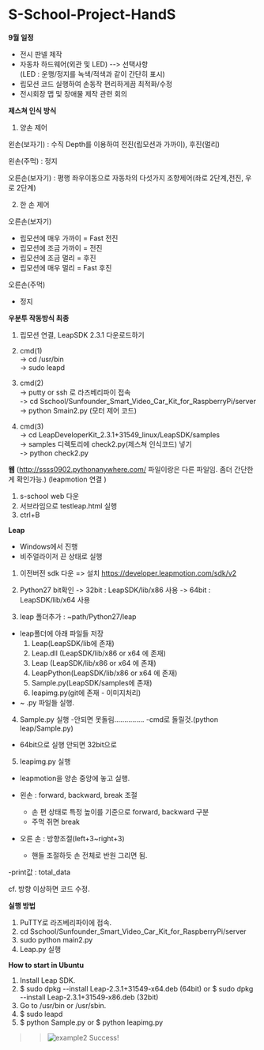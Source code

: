 # S-School-Project-HandS

**9월 일정**
- 전시 판넬 제작
- 자동차 하드웨어(외관 및 LED) --> 선택사항  
(LED : 운행/정지를 녹색/적색과 같이 간단히 표시)
- 립모션 코드 실행하여 손동작 편리하게끔 최적화/수정  
- 전시회장 맵 및 장애물 제작 관련 회의  
  
**제스쳐 인식 방식**  
1. 양손 제어  
  
왼손(보자기)   : 수직 Depth를 이용하여 전진(립모션과 가까이), 후진(멀리)  

왼손(주먹)     : 정지  

오른손(보자기)  : 평행 좌우이동으로 자동차의 다섯가지 조향제어(좌로 2단계,전진, 우로 2단계)  
  
2. 한 손 제어
  
오른손(보자기)  
- 립모션에 매우 가까이 = Fast 전진  
- 립모션에 조금 가까이 = 전진  
- 립모션에 조금 멀리  =  후진  
- 립모션에 매우 멀리  =  Fast 후진  
  
오른손(주먹)  
- 정지  
  
**우분투 작동방식 최종**
1. 립모션 연결, LeapSDK 2.3.1 다운로드하기
  
2. cmd(1)   
  -> cd /usr/bin  
  -> sudo leapd
	    
3. cmd(2)   
  -> putty or ssh 로 라즈베리파이 접속    
  -> cd Sschool/Sunfounder_Smart_Video_Car_Kit_for_RaspberryPi/server    
  -> python Smain2.py (모터 제어 코드)
	    
4. cmd(3)   
  -> cd LeapDeveloperKit_2.3.1+31549_linux/LeapSDK/samples  
  -> samples 디렉토리에 check2.py(제스쳐 인식코드) 넣기    
  -> python check2.py  
    
**웹**
(http://ssss0902.pythonanywhere.com/ 파일이랑은 다른 파일임. 좀더 간단한게 확인가능.)
(leapmotion 연결 )
1. s-school web 다운
2. 서브라임으로 testleap.html 실행 
3. ctrl+B 
         
**Leap**
- Windows에서 진행
- 비주얼라이저 끈 상태로 실행
1. 이전버전 sdk 다운 => 설치
https://developer.leapmotion.com/sdk/v2

2. Python27 bit확인
-> 32bit : LeapSDK/lib/x86 사용
-> 64bit : LeapSDK/lib/x64 사용

3. leap 폴더추가 : ~path/Python27/leap
- leap폴더에 아래 파일들 저장
	1) Leap(LeapSDK/lib에 존재)
	2) Leap.dll (LeapSDK/lib/x86 or x64 에 존재)
	3) Leap (LeapSDK/lib/x86 or x64 에 존재)
	4) LeapPython(LeapSDK/lib/x86 or x64 에 존재)
	5) Sample.py(LeapSDK/samples에 존재)
	6) leapimg.py(git에 존재 - 이미지처리)
- ~ .py 파일들 실행.

4. Sample.py 실행 
-안되면 못돌림...............
-cmd로 돌릴것.(python leap/Sample.py)
- 64bit으로 실행 안되면 32bit으로 

5. leapimg.py 실행

- leapmotion을 양손 중앙에 놓고 실행.

- 왼손 : forward, backward, break 조절
	-  손 편 상태로 특정 높이를 기준으로 forward, backward 구분
	- 주먹 쥐면 break
- 오른 손 : 방향조절(left+3~right+3)
	- 핸들 조절하듯 손 전체로 반원 그리면 됨.
	
-print값 : total_data 

cf.  방향 이상하면 코드 수정.

**실행 방법**
1. PuTTY로 라즈베리파이에 접속.
2. cd Sschool/Sunfounder_Smart_Video_Car_Kit_for_RaspberryPi/server 
3. sudo python main2.py
4. Leap.py 실행 

**How to start in Ubuntu**
1. Install Leap SDK.
2. $ sudo dpkg --install Leap-2.3.1+31549-x64.deb (64bit) or $ sudo dpkg --install Leap-2.3.1+31549-x86.deb (32bit)
3. Go to /usr/bin or /usr/sbin.
4. $ sudo leapd
5. $ python Sample.py or $ python leapimg.py

>>![example2](https://user-images.githubusercontent.com/36954727/44376796-04f7d280-a535-11e8-8414-cfaa66760738.jpeg)
>>Success!


